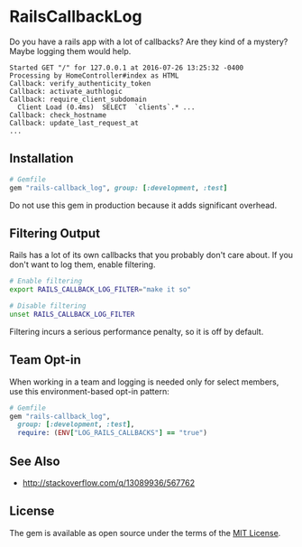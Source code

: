 # RailsCallbackLog

Do you have a rails app with a lot of callbacks? Are they kind of a mystery? Maybe logging them would help.

```
Started GET "/" for 127.0.0.1 at 2016-07-26 13:25:32 -0400
Processing by HomeController#index as HTML
Callback: verify_authenticity_token
Callback: activate_authlogic
Callback: require_client_subdomain
  Client Load (0.4ms)  SELECT  `clients`.* ...
Callback: check_hostname
Callback: update_last_request_at
...
```

## Installation

```ruby
# Gemfile
gem "rails-callback_log", group: [:development, :test]
```

Do not use this gem in production because it adds significant overhead.

## Filtering Output

Rails has a lot of its own callbacks that you probably don't care about. If you
don't want to log them, enable filtering.

```bash
# Enable filtering
export RAILS_CALLBACK_LOG_FILTER="make it so"

# Disable filtering
unset RAILS_CALLBACK_LOG_FILTER
```

Filtering incurs a serious performance penalty, so it is off by default.

## Team Opt-in

When working in a team and logging is needed only for select members, use this
environment-based opt-in pattern:

```ruby
# Gemfile
gem "rails-callback_log",
  group: [:development, :test],
  require: (ENV["LOG_RAILS_CALLBACKS"] == "true")
```

## See Also

- http://stackoverflow.com/q/13089936/567762

## License

The gem is available as open source under the terms of the [MIT
License](http://opensource.org/licenses/MIT).
